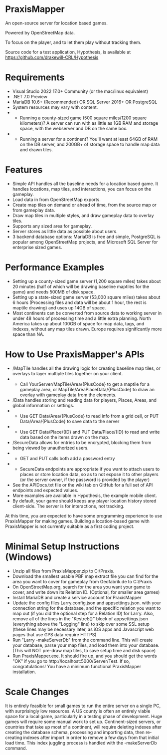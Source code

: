 # PraxisMapper
An open-source server for location based games. 

Powered by OpenStreetMap data.

To focus on the player, and to let them play without tracking them.

Source code for a test application, Hypothesis, is available at https://github.com/drakewill-CRL/Hypothesis


# Requirements
* Visual Studio 2022 17.0+ Community (or the mac/linux equivalent)
* .NET 7.0 Preview
* MariaDB 10.6+ (Recommended) OR SQL Server 2016+ OR PostgreSQL
* System resources may vary with content.
* * Running a county-sized game (500 square miles/1200 square kilometers)? A server can run with as little as 1GB RAM and storage space, with the webserver and DB on the same box.
* * Running a server for a continent? You'll want at least 64GB of RAM on the DB server, and 200GB+ of storage space to handle map data and drawn tiles.

# Features
* Simple API handles all the baseline needs for a location based game. It handles locations, map tiles, and interactions, you can focus on the gameplay.
* Load data in from OpenStreetMap exports.
* Create map tiles on demand or ahead of time, from the source map or from gameplay data.
* Draw map tiles in multiple styles, and draw gameplay data to overlay tiles.
* Supports any sized area for gameplay. 
* Server stores as little data as possible about users. 
* 3 backend database options: MariaDB is free and simple, PostgreSQL is popular among OpenStreetMap projects, and Microsoft SQL Server for enterprise sized games.

# Performance Examples
* Setting up a county-sized game server (1,200 square miles) takes about 20 minutes (half of which will be drawing baseline maptiles for the game) and needs 500MB of disk space.
* Setting up a state-sized game server (53,000 square miles) takes about 6 hours (Processing files and data will be about 1 hour, the rest is maptile drawing) and uses up 14GB of space.
* Most continents can be converted from source data to working server in under 48 hours of processing time and a little extra planning. North America takes up about 100GB of space for map data, tags, and indexes, without any map tiles drawn. Europe requires significantly more space than NA. 

# How to Use PraxisMapper's APIs
* /MapTile handles all the drawing logic for creating baseline map tiles, or overlays to layer multiple tiles together on your client.
* * Call YourServer/MapTile/Area/{PlusCode} to get a maptile for a gameplay area, or MapTile/AreaPlaceData/{PlusCode} to draw an overlay with gameplay data from the elements.
* /Data handles storing and reading data for players, Places, Areas, and global information or settings.
* * Use GET Data/Area/{PlusCode} to read info from a grid cell, or PUT Data/Area/{PlusCode} to save data to the server
* * Use GET Data/Place/{ID} and PUT Data/Place/{ID} to read and write data based on the items drawn on the map.
* /SecureData allows for entries to be encrypted, blocking them from being viewed by unauthorized users.
* * GET and PUT calls both add a password entry
* * SecureData endpoints are appropriate if you want to attach users to places or store location data, so as to not expose it to other players (or the server owner, if the password is provided by the player)
* See the APIDocs.txt file or the wiki tab on GitHub for a full set of API endpoints and expected values.
* More examples are available in Hypothesis, the example mobile client.
* By default, your game should keeps any player location history stored client-side. The server is for interactions, not tracking. 

At this time, you are expected to have some programming experience to use PraxisMapper for making games. Building a location-based game with PraxisMapper is not currently suitable as a first coding project.
# Minimal Setup Instructions (Windows)
* Unzip all files from PraxisMapper.zip to C:\Praxis.
* Download the smallest usable PBF map extract file you can find for the area you want to cover for gameplay from Geofabrik.de to C:\Praxis
* On OpenStreetMap.org, search for the area you want your game to cover, and write down its Relation ID. (Optional, for smaller area games)
* Install MariaDB and create a service account for PraxisMapper
* Update the config files Larry.config.json and appsettings.json. with your connection string for the database, and the specific relation you want to map out (if you did the optional step for a Relation ID) for Larry. Also, remove all of the lines in the "Kestrel:{}" block of appsettings.json (everything above the "Logging" line) to skip over some SSL setup (these lines may be necessary later, as iOS apps and Javascript web pages that use GPS data require HTTPS)
* Run "Larry -makeServerDb" from the command line. This will create your database, parse your map files, and load them into your database. (This will NOT pre-draw map tiles, to save setup time and disk space)
* Run PraxisMapper.exe. It should fire up, and you should get the words "OK" if you go to http://localhost:5000/Server/Test. If so, congratulations! You have a minimum functional PraxisMapper installation.

# Scale Changes
It is entirely feasible for small games to run the entire server on a single PC, with surprisingly low resources. A US county is often an entirely viable space for a local game, particularly in a testing phase of development.
Huge games will require some manual work to set up. Continent-sized servers, or countries that take up most of a continent, will require deleting indexes after creating the database schema, processing and importing data, then re-creating indexes after import in order to remove a few days from that initial load time. This index juggling process is handled with the -makeServerDb command.

